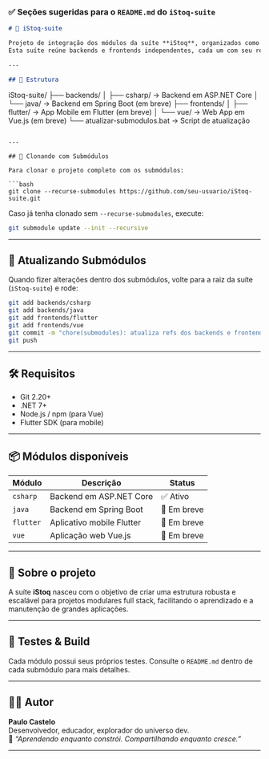 ### ✅ Seções sugeridas para o `README.md` do `iStoq-suite`

```markdown
# 🧩 iStoq-suite

Projeto de integração dos módulos da suíte **iStoq**, organizados como submódulos Git.  
Esta suíte reúne backends e frontends independentes, cada um com seu repositório dedicado.

---

## 📁 Estrutura

```
iStoq-suite/
├── backends/
│   ├── csharp/     → Backend em ASP.NET Core
│   └── java/       → Backend em Spring Boot (em breve)
├── frontends/
│   ├── flutter/    → App Mobile em Flutter (em breve)
│   └── vue/        → Web App em Vue.js (em breve)
└── atualizar-submodulos.bat → Script de atualização
```

---

## 🔁 Clonando com Submódulos

Para clonar o projeto completo com os submódulos:

```bash
git clone --recurse-submodules https://github.com/seu-usuario/iStoq-suite.git
```

Caso já tenha clonado sem `--recurse-submodules`, execute:

```bash
git submodule update --init --recursive
```

---

## 🔄 Atualizando Submódulos

Quando fizer alterações dentro dos submódulos, volte para a raiz da suíte (`iStoq-suite`) e rode:

```bash
git add backends/csharp
git add backends/java
git add frontends/flutter
git add frontends/vue
git commit -m "chore(submodules): atualiza refs dos backends e frontends"
git push
```

---

## 🛠️ Requisitos

- Git 2.20+
- .NET 7+
- Node.js / npm (para Vue)
- Flutter SDK (para mobile)

---

## 📦 Módulos disponíveis

| Módulo             | Descrição                         | Status       |
|--------------------|------------------------------------|--------------|
| `csharp`           | Backend em ASP.NET Core           | ✅ Ativo     |
| `java`             | Backend em Spring Boot            | 🚧 Em breve |
| `flutter`          | Aplicativo mobile Flutter         | 🚧 Em breve |
| `vue`              | Aplicação web Vue.js              | 🚧 Em breve |

---

## 🧠 Sobre o projeto

A suíte **iStoq** nasceu com o objetivo de criar uma estrutura robusta e escalável para projetos modulares full stack, facilitando o aprendizado e a manutenção de grandes aplicações.

---

## 🧪 Testes & Build

Cada módulo possui seus próprios testes. Consulte o `README.md` dentro de cada submódulo para mais detalhes.

---

## 👨‍💻 Autor

**Paulo Castelo**  
Desenvolvedor, educador, explorador do universo dev.  
💬 _“Aprendendo enquanto constrói. Compartilhando enquanto cresce.”_

---

```